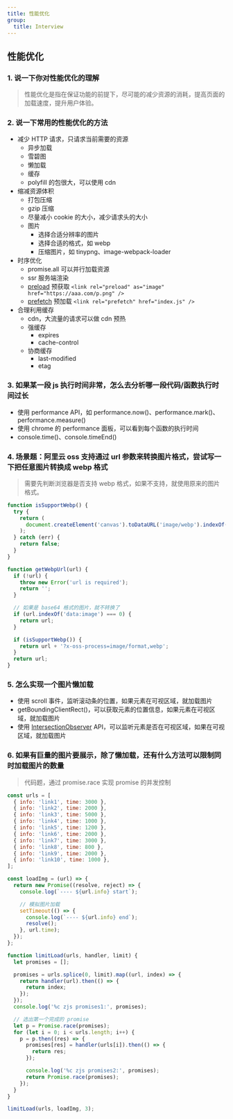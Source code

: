 ```yaml
---
title: 性能优化
group:
  title: Interview
---
```


## 性能优化

### 1. 说一下你对性能优化的理解

> 性能优化是指在保证功能的前提下，尽可能的减少资源的消耗，提高页面的加载速度，提升用户体验。

### 2. 说一下常用的性能优化的方法

- 减少 HTTP 请求，只请求当前需要的资源
  - 异步加载
  - 雪碧图
  - 懒加载
  - 缓存
  - polyfill 的包很大，可以使用 cdn
- 缩减资源体积
  - 打包压缩
  - gzip 压缩
  - 尽量减小 cookie 的大小，减少请求头的大小
  - 图片
    - 选择合适分辨率的图片
    - 选择合适的格式，如 webp
    - 压缩图片，如 tinypng、image-webpack-loader
- 时序优化
  - promise.all 可以并行加载资源
  - ssr 服务端渲染
  - [preload](https://pjchender.dev/webdev/web-preload-lazyload/#%E4%BD%BF%E7%94%A8-relpreload) 预获取 `<link rel="preload" as="image" href="https://aaa.com/p.png" />`
  - [prefetch](https://pjchender.dev/webdev/web-preload-lazyload/#%E4%BD%BF%E7%94%A8-relprefetch) 预加载 `<link rel="prefetch" href="index.js" />`
- 合理利用缓存
  - cdn，大流量的请求可以做 cdn 预热
  - 强缓存
    - expires
    - cache-control
  - 协商缓存
    - last-modified
    - etag

### 3. 如果某一段 js 执行时间非常，怎么去分析哪一段代码/函数执行时间过长

- 使用 performance API，如 performance.now()、performance.mark()、performance.measure()
- 使用 chrome 的 performance 面板，可以看到每个函数的执行时间
- console.time()、console.timeEnd()

### 4. 场景题：阿里云 oss 支持通过 url 参数来转换图片格式，尝试写一下把任意图片转换成 webp 格式

> 需要先判断浏览器是否支持 webp 格式，如果不支持，就使用原来的图片格式。

```js
function isSupportWebp() {
  try {
    return (
      document.createElement('canvas').toDataURL('image/webp').indexOf('data:image/webp') === 0
    );
  } catch (err) {
    return false;
  }
}

function getWebpUrl(url) {
  if (!url) {
    throw new Error('url is required');
    return '';
  }

  // 如果是 base64 格式的图片，就不转换了
  if (url.indexOf('data:image') === 0) {
    return url;
  }

  if (isSupportWebp()) {
    return url + '?x-oss-process=image/format,webp';
  }
  return url;
}
```

### 5. 怎么实现一个图片懒加载

- 使用 scroll 事件，监听滚动条的位置，如果元素在可视区域，就加载图片
- getBoundingClientRect()，可以获取元素的位置信息，如果元素在可视区域，就加载图片
- 使用 [IntersectionObserver](https://developer.mozilla.org/zh-CN/docs/Web/API/Intersection_Observer_API) API，可以监听元素是否在可视区域，如果在可视区域，就加载图片

### 6. 如果有巨量的图片要展示，除了懒加载，还有什么方法可以限制同时加载图片的数量

> 代码题，通过 promise.race 实现 promise 的并发控制

```js
const urls = [
  { info: 'link1', time: 3000 },
  { info: 'link2', time: 2000 },
  { info: 'link3', time: 5000 },
  { info: 'link4', time: 1000 },
  { info: 'link5', time: 1200 },
  { info: 'link6', time: 2000 },
  { info: 'link7', time: 3000 },
  { info: 'link8', time: 800 },
  { info: 'link9', time: 2000 },
  { info: 'link10', time: 1000 },
];

const loadImg = (url) => {
  return new Promise((resolve, reject) => {
    console.log(`---- ${url.info} start`);

    // 模拟图片加载
    setTimeout(() => {
      console.log(`---- ${url.info} end`);
      resolve();
    }, url.time);
  });
};

function limitLoad(urls, handler, limit) {
  let promises = [];

  promises = urls.splice(0, limit).map((url, index) => {
    return handler(url).then(() => {
      return index;
    });
  });
  console.log('%c zjs promises1:', promises);

  // 选出第一个完成的 promise
  let p = Promise.race(promises);
  for (let i = 0; i < urls.length; i++) {
    p = p.then((res) => {
      promises[res] = handler(urls[i]).then(() => {
        return res;
      });

      console.log('%c zjs promises2:', promises);
      return Promise.race(promises);
    });
  }
}

limitLoad(urls, loadImg, 3);
```
